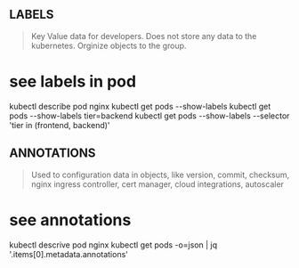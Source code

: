 ## LABELS

> Key Value data for developers.
> Does not store any data to the kubernetes.
> Orginize objects to the group.

# see labels in pod
kubectl describe pod nginx
kubectl get pods --show-labels
kubectl get pods --show-labels tier=backend
kubectl get pods --show-labels --selector 'tier in (frontend, backend)'


## ANNOTATIONS

> Used to configuration data in objects, like version, commit, checksum, nginx ingress controller, cert manager, cloud integrations, autoscaler

# see annotations
kubectl descrive pod nginx
kubectl get pods -o=json | jq '.items[0].metadata.annotations'